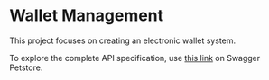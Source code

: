 # Wallet Management 

This project focuses on creating an electronic wallet system.

To explore the complete API specification, use [this link](https://petstore.swagger.io/?url=https://raw.githubusercontent.com/FanomezanaNat/Wallet_PROG3/main/docs/api.yml) on Swagger Petstore.
